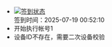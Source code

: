 - [![签到状态](https://github.com/p7wm/Cloud189-Actions/actions/workflows/main.yml/badge.svg?branch=main)](https://github.com/p7wm/Cloud189-Actions/actions/workflows/main.yml) <br> 签到时间：2025-07-19 00:52:10
- 开始执行帐号1
- 设备ID不存在，需要二次设备校验
